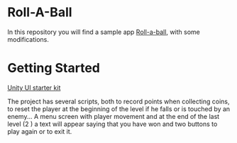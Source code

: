 # Roll-A-Ball

In this repository you will find a sample app [Roll-a-ball](https://learn.unity.com/project/roll-a-ball),
 with some modifications.


# Getting Started

[Unity UI starter kit](https://assetstore.unity.com/packages/essentials/unity-samples-ui-25468)

The project has several scripts, both to record points when collecting coins, to reset the player at the beginning of the level if he falls or is touched by an enemy... A menu screen with player movement and at the end of the last level (2 ) a text will appear saying that you have won and two buttons to play again or to exit it. 

